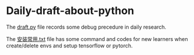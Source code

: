 # Daily-draft-about-python

The [draft.py]() file records some debug precedure in daily research.

The [安装常用.txt]() file has some command and codes for new learners when create/delete envs and setup tensorflow or pytorch.
